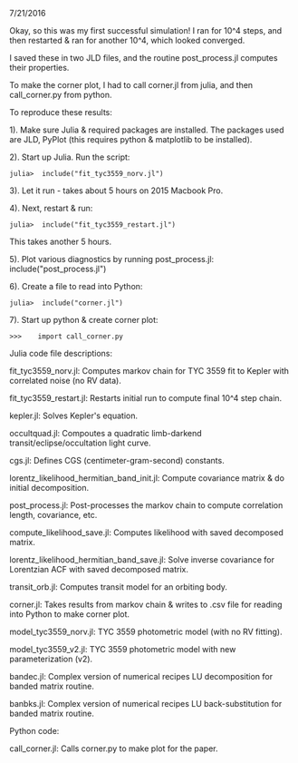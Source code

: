 7/21/2016

Okay, so this was my first successful simulation!  I ran for 10^4 steps, and
then restarted & ran for another 10^4, which looked converged.

I saved these in two JLD files, and the routine post_process.jl computes
their properties.

To make the corner plot, I had to call corner.jl from julia, and then
call_corner.py from python.

To reproduce these results:

1). Make sure Julia & required packages are installed.  The packages used
  are JLD, PyPlot (this requires python & matplotlib to be installed).

2). Start up Julia.  Run the script:

```
julia>  include("fit_tyc3559_norv.jl")
```

3). Let it run - takes about 5 hours on 2015 Macbook Pro.

4). Next, restart & run:

```
julia>  include("fit_tyc3559_restart.jl")
```

  This takes another 5 hours.

5). Plot various diagnostics by running post_process.jl:
   include("post_process.jl")

6). Create a file to read into Python:

```
julia>  include("corner.jl")
```

7). Start up python & create corner plot:

```
>>>    import call_corner.py
```

Julia code file descriptions:

fit_tyc3559_norv.jl:				Computes markov chain for TYC 3559 fit to Kepler with correlated noise (no RV data).

fit_tyc3559_restart.jl:				Restarts initial run to compute final 10^4 step chain.

kepler.jl:					Solves Kepler's equation.

occultquad.jl:					Compoutes a quadratic limb-darkend transit/eclipse/occultation light curve.

cgs.jl:						Defines CGS (centimeter-gram-second) constants.

lorentz_likelihood_hermitian_band_init.jl:	Compute covariance matrix & do initial decomposition.

post_process.jl:				Post-processes the markov chain to compute correlation length, covariance, etc.

compute_likelihood_save.jl:			Computes likelihood with saved decomposed matrix.

lorentz_likelihood_hermitian_band_save.jl:	Solve inverse covariance for Lorentzian ACF with saved decomposed matrix.

transit_orb.jl:					Computes transit model for an orbiting body.

corner.jl:					Takes results from markov chain & writes to .csv file for reading into Python to make corner plot.

model_tyc3559_norv.jl:				TYC 3559 photometric model (with no RV fitting).

model_tyc3559_v2.jl:				TYC 3559 photometric model with new parameterization (v2).

bandec.jl:					Complex version of numerical recipes LU decomposition for banded matrix routine.

banbks.jl:					Complex version of numerical recipes LU back-substitution for banded matrix routine.


Python code:

call_corner.jl:					Calls corner.py to make plot for the paper.
